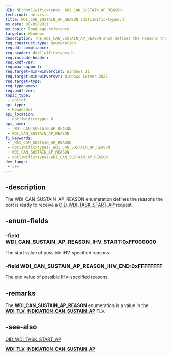 ```yaml
---
UID: NE:dot11wificxtypes._WDI_CAN_SUSTAIN_AP_REASON
tech.root: netvista
title: WDI_CAN_SUSTAIN_AP_REASON (dot11wificxtypes.h)
ms.date: 08/05/2021
ms.topic: language-reference
targetos: Windows
description: The WDI_CAN_SUSTAIN_AP_REASON enum defines the reasons the port is ready to receive a OID_WDI_TASK_START_AP request.
req.construct-type: enumeration
req.ddi-compliance: 
req.header: dot11wificxtypes.h
req.include-header: 
req.kmdf-ver: 
req.max-support: 
req.target-min-winverclnt: Windows 11 
req.target-min-winversvr: Windows Server 2022
req.target-type: 
req.typenames: 
req.umdf-ver: 
topic_type:
 - apiref
api_type:
 - HeaderDef
api_location:
 - dot11wificxtypes.h
api_name:
 - _WDI_CAN_SUSTAIN_AP_REASON
 - WDI_CAN_SUSTAIN_AP_REASON
f1_keywords:
 - _WDI_CAN_SUSTAIN_AP_REASON
 - dot11wificxtypes/_WDI_CAN_SUSTAIN_AP_REASON
 - WDI_CAN_SUSTAIN_AP_REASON
 - dot11wificxtypes/WDI_CAN_SUSTAIN_AP_REASON
dev_langs:
 - c++
---
```


## -description

The WDI_CAN_SUSTAIN_AP_REASON enumeration defines the reasons the port is ready to receive a [OID_WDI_TASK_START_AP](/windows-hardware/drivers/netcx/oid-wdi-task-start-ap) request.

## -enum-fields

### -field WDI_CAN_SUSTAIN_AP_REASON_IHV_START:0xFF000000

The start value of possible IHV-specified reasons.

### -field WDI_CAN_SUSTAIN_AP_REASON_IHV_END:0xFFFFFFFF

The end value of possible IHV-specified reasons.

## -remarks

The **WDI_CAN_SUSTAIN_AP_REASON** enumeration is a value in the [**WDI\_TLV\_INDICATION\_CAN\_SUSTAIN\_AP**](/windows-hardware/drivers/netcx/wdi-tlv-indication-can-sustain-ap) TLV.

## -see-also

[OID_WDI_TASK_START_AP](/windows-hardware/drivers/netcx/oid-wdi-task-start-ap)

[**WDI\_TLV\_INDICATION\_CAN\_SUSTAIN\_AP**](/windows-hardware/drivers/netcx/wdi-tlv-indication-can-sustain-ap)
